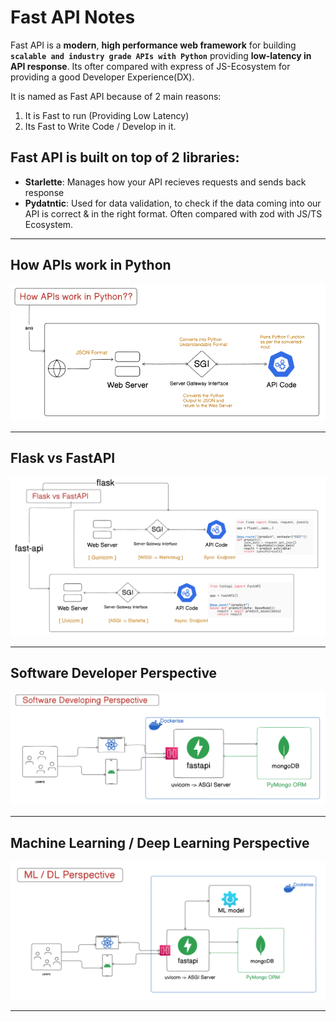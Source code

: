 # Fast API Notes

Fast API is a **modern**, **high performance web framework** for building **`scalable and industry grade APIs with Python`** providing **low-latency in API response**. Its ofter compared with express of JS-Ecosystem for providing a good Developer Experience(DX).

It is named as Fast API because of 2 main reasons:

1. It is Fast to run (Providing Low Latency)
2. Its Fast to Write Code / Develop in it.

## Fast API is built on top of 2 libraries: 
- **Starlette**: Manages how your API recieves requests and sends back response
- **Pydatntic**: Used for data validation, to check if the data coming into our API is correct & in the right format. Often compared with zod with JS/TS Ecosystem.

----

## How APIs work in Python

<img src="0_basics/api_py.png" alt="How APIs work in Python"/>

----

## Flask vs FastAPI

<img src="0_basics/flask_fastapi.png" alt="Flask vs FastAPI"/>

----

## Software Developer Perspective

<img src="0_basics/sde_perspective.png" alt="Software Developer Perspective"/>

----

## Machine Learning / Deep Learning Perspective

<img src="0_basics/ml_dl.png" alt="ML / DL Perspective"/>

----